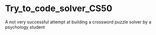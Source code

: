 # Try_to_code_solver_CS50
A not very successful attempt at building a crossword puzzle solver by a psychology student
